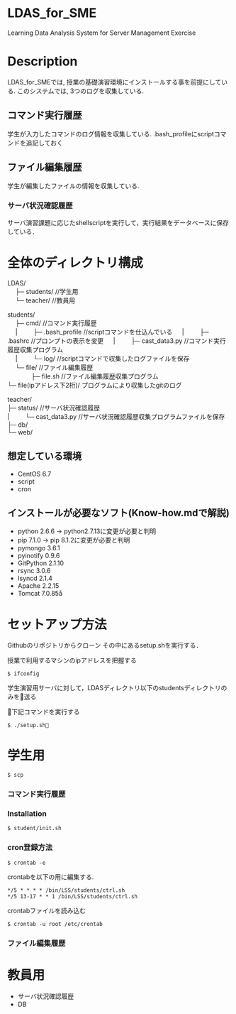 # LDAS_for_SME
Learning Data Analysis System for Server Management Exercise

# Description
LDAS_for_SMEでは, 授業の基礎演習環境にインストールする事を前提にしている. 
このシステムでは, 3つのログを収集している.  



## コマンド実行履歴
学生が入力したコマンドのログ情報を収集している.
.bash_profileにscriptコマンドを追記しておく

## ファイル編集履歴
学生が編集したファイルの情報を収集している.

### サーバ状況確認履歴
サーバ演習課題に応じたshellscriptを実行して，実行結果をデータベースに保存している．

# 全体のディレクトリ構成

LDAS/  
　 ├─ students/ //学生用  
　 └─ teacher/ //教員用 

students/  
　 ├─ cmd/ //コマンド実行履歴  
　 |　 　 ├─ .bash_profile //scriptコマンドを仕込んでいる
　 |　 　 ├─ .bashrc //プロンプトの表示を変更
　 |　 　 ├─ cast_data3.py //コマンド実行履歴収集プログラム  
　 |　 　 └─ log/ //scriptコマンドで収集したログファイルを保存    
　 └─ file/ //ファイル編集履歴  
　 　 　 ├─ file.sh //ファイル編集履歴収集プログラム  
        └─ file(ipアドレス下2桁)/ プログラムにより収集したgitのログ   

teacher/  
   ├─ status/ //サーバ状況確認履歴  
   |　 　 └─ cast_data3.py //サーバ状況確認履歴収集プログラムファイルを保存  
   ├─ db/  
   └─ web/  


## 想定している環境
- CentOS 6.7  
- script 
- cron


## インストールが必要なソフト(Know-how.mdで解説)
- python 2.6.6 -> python2.7.13に変更が必要と判明
- pip 7.1.0 -> pip 8.1.2に変更が必要と判明
- pymongo 3.6.1
- pyinotify 0.9.6
- GitPython 2.1.10
- rsync 3.0.6  
- lsyncd 2.1.4
- Apache 2.2.15
- Tomcat 7.0.85å

# セットアップ方法

Githubのリポジトリからクローン
その中にあるsetup.shを実行する．

授業で利用するマシンのipアドレスを把握する

    $ ifconfig

学生演習用サーバに対して，LDASディレクトリ以下のstudentsディレクトリのみを送る

下記コマンドを実行する

    $ ./setup.sh



# 学生用


    $ scp  

### コマンド実行履歴
### Installation

    $ student/init.sh

### cron登録方法

    $ crontab -e  

crontabを以下の用に編集する.   

    */5 * * * * /bin/LSS/students/ctrl.sh
    */5 13-17 * * 1 /bin/LSS/students/ctrl.sh

crontabファイルを読み込む

    $ crontab -u root /etc/crontab 


### ファイル編集履歴


# 教員用
- サーバ状況確認履歴
- DB
